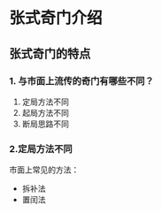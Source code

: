 张式奇门介绍
===================================================================================
## 张式奇门的特点

### 1. 与市面上流传的奇门有哪些不同？
1. 定局方法不同
2. 起局方法不同
3. 断局思路不同

### 2.定局方法不同
市面上常见的方法：
+ 拆补法
+ 置闰法
